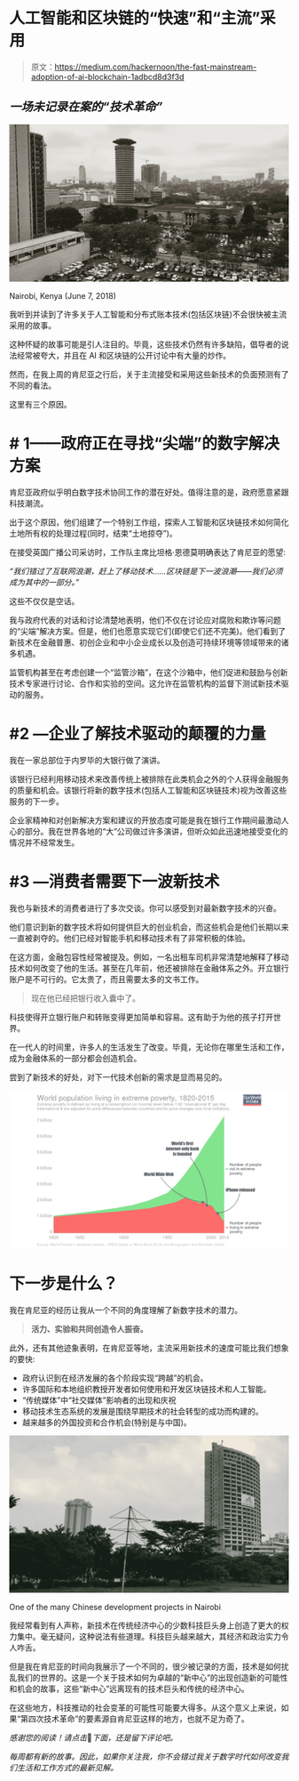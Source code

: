 # 人工智能和区块链的“快速”和“主流”采用

> 原文：<https://medium.com/hackernoon/the-fast-mainstream-adoption-of-ai-blockchain-1adbcd8d3f3d>

## *一场未记录在案的“技术革命”*

![](img/dbcd6293c7e0088f75b87773243b2ccd.png)

Nairobi, Kenya (June 7, 2018)

我听到并读到了许多关于人工智能和分布式账本技术(包括区块链)不会很快被主流采用的故事。

这种怀疑的故事可能是引人注目的。毕竟，这些技术仍然有许多缺陷，倡导者的说法经常被夸大，并且在 AI 和区块链的公开讨论中有大量的炒作。

然而，在我上周的肯尼亚之行后，关于主流接受和采用这些新技术的负面预测有了不同的看法。

这里有三个原因。

# **# 1——政府正在寻找“尖端”的数字解决方案**

肯尼亚政府似乎明白数字技术协同工作的潜在好处。值得注意的是，政府愿意紧跟科技潮流。

出于这个原因，他们组建了一个特别工作组，探索人工智能和区块链技术如何简化土地所有权的处理过程(同时，结束“土地掠夺”)。

在接受英国广播公司采访时，工作队主席比坦格·恩德莫明确表达了肯尼亚的愿望:

*“我们错过了互联网浪潮，赶上了移动技术……区块链是下一波浪潮——我们必须成为其中的一部分。”*

这些不仅仅是空话。

我与政府代表的对话和讨论清楚地表明，他们不仅在讨论应对腐败和欺诈等问题的“尖端”解决方案。但是，他们也愿意实现它们(即使它们还不完美)。他们看到了新技术在金融普惠、初创企业和中小企业成长以及创造可持续环境等领域带来的诸多机遇。

监管机构甚至在考虑创建一个“监管沙箱”，在这个沙箱中，他们促进和鼓励与创新技术专家进行讨论、合作和实验的空间。这允许在监管机构的监督下测试新技术驱动的服务。

# **#2 —企业了解技术驱动的颠覆的力量**

我在一家总部位于内罗毕的大银行做了演讲。

该银行已经利用移动技术来改善传统上被排除在此类机会之外的个人获得金融服务的质量和机会。该银行将新的数字技术(包括人工智能和区块链技术)视为改善这些服务的下一步。

企业家精神和对创新解决方案和建议的开放态度可能是我在银行工作期间最激动人心的部分。我在世界各地的“大”公司做过许多演讲，但听众如此迅速地接受变化的情况并不经常发生。

# **#3 —消费者需要下一波新技术**

我也与新技术的消费者进行了多次交谈。你可以感受到对最新数字技术的兴奋。

他们意识到新的数字技术将如何提供巨大的创业机会，而这些机会是他们长期以来一直被剥夺的。他们已经对智能手机和移动技术有了非常积极的体验。

在这方面，金融包容性经常被提及。例如，一名出租车司机非常清楚地解释了移动技术如何改变了他的生活。甚至在几年前，他还被排除在金融体系之外。开立银行账户是不可行的。它太贵了，而且需要太多的文书工作。

> 现在他已经把银行收入囊中了。

科技使得开立银行账户和转账变得更加简单和容易。这有助于为他的孩子打开世界。

在一代人的时间里，许多人的生活发生了改变。毕竟，无论你在哪里生活和工作，成为金融体系的一部分都会创造机会。

尝到了新技术的好处，对下一代技术创新的需求是显而易见的。

![](img/95140710274d7e95df6fb2a33f583cbe.png)

# **下一步是什么？**

我在肯尼亚的经历让我从一个不同的角度理解了新数字技术的潜力。

> **活力、实验和共同创造令人振奋。**

此外，还有其他迹象表明，在肯尼亚等地，主流采用新技术的速度可能比我们想象的要快:

*   政府认识到在经济发展的各个阶段实现“跨越”的机会。
*   许多国际和本地组织教授开发者如何使用和开发区块链技术和人工智能。
*   “传统媒体”中“社交媒体”影响者的出现和庆祝
*   移动技术生态系统的发展是围绕早期技术的社会转型的成功而构建的。
*   越来越多的外国投资和合作机会(特别是与中国)。

![](img/d8bdc99f41782b6d49e9ad1dafaeb829.png)

One of the many Chinese development projects in Nairobi

我经常看到有人声称，新技术在传统经济中心的少数科技巨头身上创造了更大的权力集中。毫无疑问，这种说法有些道理。科技巨头越来越大，其经济和政治实力令人咋舌。

但是我在肯尼亚的时间向我展示了一个不同的，很少被记录的方面，技术是如何扰乱我们的世界的。这是一个关于技术如何为卓越的“新中心”的出现创造新的可能性和机会的故事，这些“新中心”远离现有的技术巨头和传统的经济中心。

在这些地方，科技推动的社会变革的可能性可能要大得多。从这个意义上来说，如果“第四次技术革命”的要素源自肯尼亚这样的地方，也就不足为奇了。

*感谢您的阅读！请点击*👏*下面，还是留下评论吧。*

*每周都有新的故事。因此，如果你关注我，你不会错过我关于数字时代如何改变我们生活和工作方式的最新见解。*